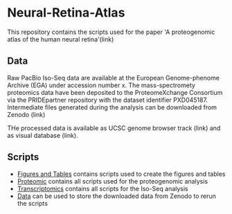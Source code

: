 # Neural-Retina-Atlas

This repository contains the scripts used for the paper 'A proteogenomic atlas of the human neural retina'(link)

## Data
Raw PacBio Iso-Seq data are available at the  European Genome-phenome Archive (EGA) under accession number x. The mass-spectromety proteomics data have been deposited to the ProteomeXchange Consortium via the PRIDE​​ partner repository with the dataset identifier PXD045187. Intermediate files generated during the analysis can be downloaded from Zenodo (link)

THe processed data is available as UCSC genome browser track (link) and as visual database (link).

## Scripts

- [Figures and Tables](figures_and_tables) contains scripts used to create the figures and tables
- [Proteomic](proteomics) contains all scripts used for the proteogenomic analysis
- [Transcriptomics](transcriptomics) contains all scripts for the Iso-Seq analysis
- [Data](data) can be used to store the downloaded data from Zenodo to rerun the scripts